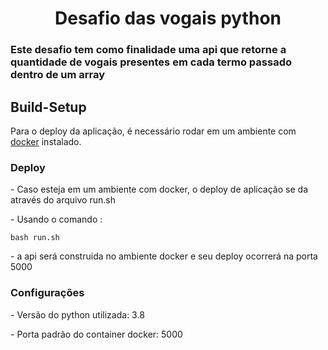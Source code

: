 <h1 align="center">Desafio das vogais python</h1>

<h3>Este desafio tem como finalidade uma api que retorne a quantidade de vogais presentes em cada termo passado dentro de um array</h3>

<h2>Build-Setup</h2>
<p>Para o deploy da aplicação, é necessário rodar em um ambiente com <a href="https://www.docker.com">docker</a> instalado.</p>

<h3>Deploy</h3>
<p>- Caso esteja em um ambiente com docker, o deploy de aplicação se da através do arquivo <a>run.sh</a></p>
<p>- Usando o comando :</p>

```
bash run.sh

```
<p>- a api será construida no ambiente docker e seu deploy ocorrerá na porta 5000</p>

<h3>Configurações</h3>
<p>- Versão do python utilizada: 3.8</p>
<p>- Porta padrão do container docker: 5000</p>